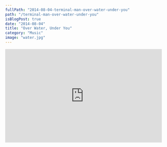```yaml
---
fullPath: "2014-08-04-terminal-man-over-water-under-you"
path: "/terminal-man-over-water-under-you"
isBlogPost: true
date: "2014-08-04"
title: "Over Water, Under You"
category: "Music"
image: "water.jpg"
---
```


<iframe width="100%" height="300" scrolling="no" frameborder="no" src="https://w.soundcloud.com/player/?url=https%3A//api.soundcloud.com/tracks/161700259&amp;color=%2300cc11&amp;auto_play=false&amp;hide_related=false&amp;show_comments=true&amp;show_user=true&amp;show_reposts=false&amp;visual=true"></iframe>
